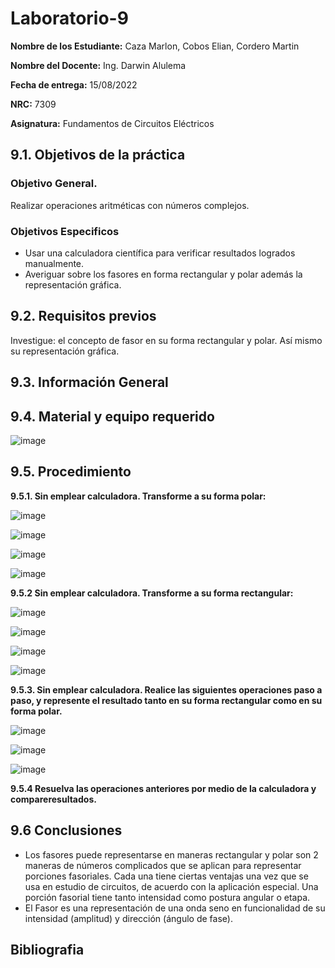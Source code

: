 # Laboratorio-9
**Nombre de los Estudiante:** Caza Marlon, Cobos Elian, Cordero Martin

**Nombre del Docente:** Ing. Darwin Alulema

**Fecha de entrega:** 15/08/2022

**NRC:** 7309

**Asignatura:** Fundamentos de Circuitos Eléctricos

## **9.1. Objetivos de la práctica**

### **Objetivo General.**

Realizar operaciones aritméticas con números complejos.

### **Objetivos Especificos** 

* Usar una calculadora científica para verificar resultados logrados manualmente. 
* Averiguar sobre los fasores en forma rectangular y polar además la representación gráfica. 

## **9.2. Requisitos previos**

Investigue: el concepto de fasor en su forma rectangular y polar. Así mismo su representación gráfica.

## **9.3. Información General**

## **9.4. Material y equipo requerido**

![image](https://user-images.githubusercontent.com/105742149/186809074-fec58cfb-995b-4ac6-b687-e4e39af6019a.png)

## **9.5. Procedimiento**

**9.5.1. Sin emplear calculadora. Transforme a su forma polar:**

![image](https://user-images.githubusercontent.com/105742149/186809118-e3a9f4cc-d62b-429f-a914-5e445de190d1.png)

![image](https://user-images.githubusercontent.com/105742149/186809154-9418e406-33e6-4efa-9f8e-4b9a5264914b.png)

![image](https://user-images.githubusercontent.com/105742149/186809174-b4735625-bfd3-4df0-9b0d-49da8deda5a5.png)

![image](https://user-images.githubusercontent.com/105742149/186809198-60e97226-bf50-42f9-8953-a2cf94370a30.png)

**9.5.2 Sin emplear calculadora. Transforme a su forma rectangular:**

![image](https://user-images.githubusercontent.com/105742149/186809500-9482ecb8-dc7b-409c-a716-ffce92c442eb.png)

![image](https://user-images.githubusercontent.com/105742149/186809526-179ee028-41ed-414f-8d7b-56741c65d2d4.png)

![image](https://user-images.githubusercontent.com/105742149/186809541-b895f35e-ec41-4435-aa00-58b31f0d1fb5.png)

![image](https://user-images.githubusercontent.com/105742149/186809561-52f5628d-97a1-4bb9-b50d-1828dcdc6c00.png)

**9.5.3. Sin emplear calculadora. Realice las siguientes operaciones paso a paso, y represente el resultado tanto en su forma rectangular como en su forma polar.**

![image](https://user-images.githubusercontent.com/105742149/186809589-1ba19298-b0c4-4110-b94f-85fa2205f907.png)

![image](https://user-images.githubusercontent.com/105742149/186809615-4ac5d619-ecc4-4948-859c-ff8c2307173e.png)

![image](https://user-images.githubusercontent.com/105742149/186809632-62614c67-13e0-4439-ae67-4953477f546e.png)

**9.5.4 Resuelva las operaciones anteriores por medio de la calculadora y compareresultados.**

## **9.6 Conclusiones**

* Los fasores puede representarse en maneras rectangular y polar son 2 maneras de números complicados que se aplican para representar porciones fasoriales. Cada una tiene ciertas ventajas una vez que se usa en estudio de circuitos, de acuerdo con la aplicación especial. Una porción fasorial tiene tanto intensidad como postura angular o etapa. 
* El Fasor es una representación de una onda seno en funcionalidad de su intensidad (amplitud) y dirección (ángulo de fase). 

## **Bibliografia**
